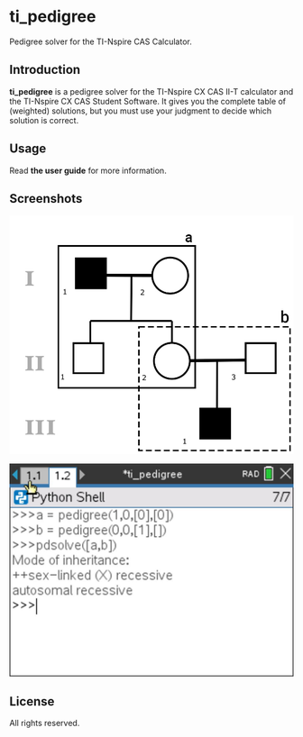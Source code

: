 # ti_pedigree

Pedigree solver for the TI-Nspire CAS Calculator.

## Introduction

**ti_pedigree** is a pedigree solver for the TI-Nspire CX CAS II-T calculator and the TI-Nspire CX CAS Student Software. It gives you the complete table of (weighted) solutions, but you must use your judgment to decide which solution is correct.

## Usage

Read **the user guide** for more information.

## Screenshots

![An example pedigree](./screenshots/pedigree-example.jpg)

![An example screenshot](./screenshots/screenshot-example.jpg)

## License

All rights reserved.
